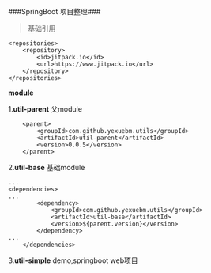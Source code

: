 ###SpringBoot 项目整理###

>基础引用
```
<repositories>
    <repository>
        <id>jitpack.io</id>
        <url>https://www.jitpack.io</url>
    </repository>
</repositories>
```

**module**

1.**util-parent** 父module 
```
    <parent>
        <groupId>com.github.yexuebm.utils</groupId>
        <artifactId>util-parent</artifactId>
        <version>0.0.5</version>
    </parent>

```


2.**util-base** 基础module

```
...
<dependencies>
...
        <dependency>
            <groupId>com.github.yexuebm.utils</groupId>
            <artifactId>util-base</artifactId>
            <version>${parent.version}</version>
        </dependency>
...    	
	</dependencies>
```

3.**util-simple** demo,springboot web项目


